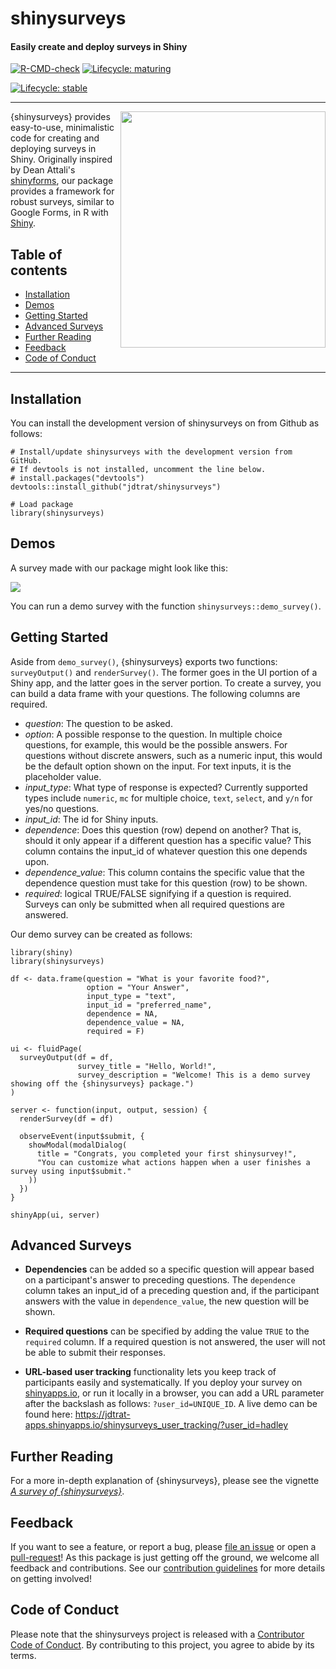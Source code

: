 # shinysurveys

#### Easily create and deploy surveys in Shiny

<!-- badges: start -->

[![R-CMD-check](https://github.com/jdtrat/shinysurveys/workflows/R-CMD-check/badge.svg)](https://github.com/jdtrat/shinysurveys/actions) [![Lifecycle: maturing](https://img.shields.io/badge/lifecycle-maturing-blue.svg)](https://www.tidyverse.org/lifecycle/#maturing)

[![Lifecycle: stable](https://img.shields.io/badge/lifecycle-stable-brightgreen.svg)](https://www.tidyverse.org/lifecycle/#stable)
<!-- badges: end -->

------------------------------------------------------------------------

<img src="https://jdtrat.com/packages/shinysurveys/hex/shinysurveys_hex-final.png" width="328" height="378" align="right"/>

{shinysurveys} provides easy-to-use, minimalistic code for creating and deploying surveys in Shiny. Originally inspired by Dean Attali's [shinyforms](https://github.com/daattali/shinyforms), our package provides a framework for robust surveys, similar to Google Forms, in R with [Shiny](http://github.com/rstudio/shiny/).

## Table of contents

-   [Installation](#installation)
-   [Demos](#demos)
-   [Getting Started](#getting-started)
-   [Advanced Surveys](#advanced-surveys)
-   [Further Reading](#further-reading)
-   [Feedback](#feedback)
-   [Code of Conduct](#code-of-conduct)

------------------------------------------------------------------------

## Installation

You can install the development version of shinysurveys on from Github as follows:

``` {.r}
# Install/update shinysurveys with the development version from GitHub. 
# If devtools is not installed, uncomment the line below.
# install.packages("devtools")
devtools::install_github("jdtrat/shinysurveys")

# Load package
library(shinysurveys)
```

## Demos

A survey made with our package might look like this:

![](https://www.jdtrat.com/packages/shinysurveys/resources/shinysurveys-final-demo.gif)

You can run a demo survey with the function `shinysurveys::demo_survey()`.

## Getting Started

Aside from `demo_survey()`, {shinysurveys} exports two functions: `surveyOutput()` and `renderSurvey()`. The former goes in the UI portion of a Shiny app, and the latter goes in the server portion. To create a survey, you can build a data frame with your questions. The following columns are required.

-   *question*: The question to be asked.
-   *option*: A possible response to the question. In multiple choice questions, for example, this would be the possible answers. For questions without discrete answers, such as a numeric input, this would be the default option shown on the input. For text inputs, it is the placeholder value.
-   *input_type*: What type of response is expected? Currently supported types include `numeric`, `mc` for multiple choice, `text`, `select`, and `y/n` for yes/no questions.
-   *input_id*: The id for Shiny inputs.
-   *dependence*: Does this question (row) depend on another? That is, should it only appear if a different question has a specific value? This column contains the input_id of whatever question this one depends upon.
-   *dependence_value*: This column contains the specific value that the dependence question must take for this question (row) to be shown.
-   *required*: logical TRUE/FALSE signifying if a question is required. Surveys can only be submitted when all required questions are answered.

Our demo survey can be created as follows:

``` {.r}
library(shiny)
library(shinysurveys)

df <- data.frame(question = "What is your favorite food?",
                 option = "Your Answer",
                 input_type = "text",
                 input_id = "preferred_name",
                 dependence = NA,
                 dependence_value = NA,
                 required = F)

ui <- fluidPage(
  surveyOutput(df = df,
               survey_title = "Hello, World!",
               survey_description = "Welcome! This is a demo survey showing off the {shinysurveys} package.")
)

server <- function(input, output, session) {
  renderSurvey(df = df)
  
  observeEvent(input$submit, {
    showModal(modalDialog(
      title = "Congrats, you completed your first shinysurvey!",
      "You can customize what actions happen when a user finishes a survey using input$submit."
    ))
  })
}

shinyApp(ui, server)
```

## Advanced Surveys

-   **Dependencies** can be added so a specific question will appear based on a participant's answer to preceding questions. The `dependence` column takes an input_id of a preceding question and, if the participant answers with the value in `dependence_value`, the new question will be shown.

-   **Required questions** can be specified by adding the value `TRUE` to the `required` column. If a required question is not answered, the user will not be able to submit their responses.

-   **URL-based user tracking** functionality lets you keep track of participants easily and systematically. If you deploy your survey on [shinyapps.io](shinyapps.io), or run it locally in a browser, you can add a URL parameter after the backslash as follows: `?user_id=UNIQUE_ID`. A live demo can be found here: <https://jdtrat-apps.shinyapps.io/shinysurveys_user_tracking/?user_id=hadley>

## Further Reading

For a more in-depth explanation of {shinysurveys}, please see the vignette [*A survey of {shinysurveys}*](https://jdtrat.com/packages/shinysurveys/articles/surveying-shinysurveys.html).

## Feedback

If you want to see a feature, or report a bug, please [file an issue](https://github.com/jdtrat/shinysurveys/issues) or open a [pull-request](https://github.com/jdtrat/shinysurveys/pulls)! As this package is just getting off the ground, we welcome all feedback and contributions. See our [contribution guidelines](CONTRIBUTING.md) for more details on getting involved!

## Code of Conduct

Please note that the shinysurveys project is released with a [Contributor Code of Conduct](https://contributor-covenant.org/version/2/0/CODE_OF_CONDUCT.html). By contributing to this project, you agree to abide by its terms.
